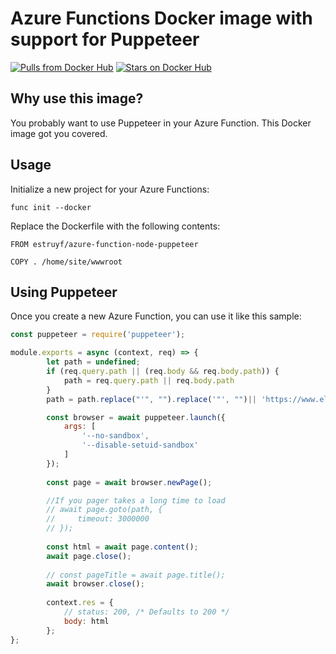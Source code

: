 # Azure Functions Docker image with support for Puppeteer

[![Pulls from Docker Hub](https://img.shields.io/docker/pulls/estruyf/azure-function-node-puppeteer.svg)](https://hub.docker.com/r/estruyf/azure-function-node-puppeteer) [![Stars on Docker Hub](https://img.shields.io/docker/stars/estruyf/azure-function-node-puppeteer.svg)](https://hub.docker.com/r/estruyf/azure-function-node-puppeteer)

## Why use this image?

You probably want to use Puppeteer in your Azure Function. This Docker image got you covered.

## Usage

Initialize a new project for your Azure Functions:

```
func init --docker
```

Replace the Dockerfile with the following contents:

```
FROM estruyf/azure-function-node-puppeteer

COPY . /home/site/wwwroot
```

## Using Puppeteer

Once you create a new Azure Function, you can use it like this sample:

```js
const puppeteer = require('puppeteer');

module.exports = async (context, req) => {    
        let path = undefined;
        if (req.query.path || (req.body && req.body.path)) {
            path = req.query.path || req.body.path
        }
        path = path.replace("'", "").replace('"', "")|| 'https://www.eliostruyf.com';

        const browser = await puppeteer.launch({
            args: [
                '--no-sandbox',
                '--disable-setuid-sandbox'
            ]
        });
    
        const page = await browser.newPage();

        //If you pager takes a long time to load
        // await page.goto(path, {
        //     timeout: 3000000
        // });
    
        const html = await page.content();
        await page.close();
    
        // const pageTitle = await page.title();
        await browser.close();
    
        context.res = {
            // status: 200, /* Defaults to 200 */
            body: html
        };
};
```
